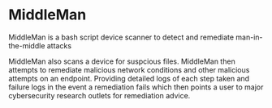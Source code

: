 # MiddleMan
MiddleMan is a bash script device scanner to detect and remediate man-in-the-middle attacks


MiddleMan also scans a device for suspcious files. MiddleMan then attempts to remediate malicious network conditions and other malicious attempts on an endpoint. Providing detailed logs of each step taken and failure logs in the event a remediation fails which then points a user to major cybersecurity research outlets for remediation advice.
